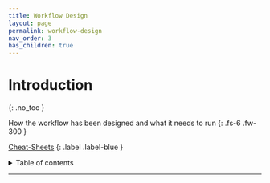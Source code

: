 ```yaml
---
title: Workflow Design
layout: page
permalink: workflow-design
nav_order: 3
has_children: true
---
```


# Introduction
{: .no_toc }

How the workflow has been designed and what it needs to run
{: .fs-6 .fw-300 }


[Cheat-Sheets](/cheat-sheets/quickstart)
{: .label .label-blue }

<details markdown="block">
  <summary>
    Table of contents
  </summary>
  {: .text-delta }
1. TOC
{:toc}
</details>

---